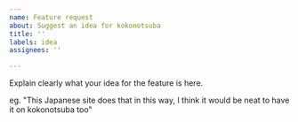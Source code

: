 ```yaml
---
name: Feature request
about: Suggest an idea for kokonotsuba
title: ''
labels: idea
assignees: ''

---
```


Explain clearly what your idea for the feature is here.

eg. "This Japanese site does that in this way, I think it would be neat to have it on kokonotsuba too"
